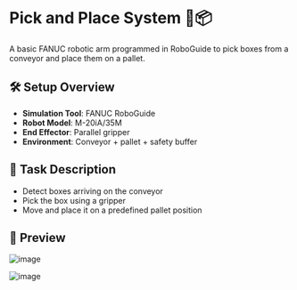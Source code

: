 # Pick and Place System 🤖📦

A basic FANUC robotic arm programmed in RoboGuide to pick boxes from a conveyor and place them on a pallet.

## 🛠️ Setup Overview

- **Simulation Tool**: FANUC RoboGuide
- **Robot Model**: M-20iA/35M
- **End Effector**: Parallel gripper
- **Environment**: Conveyor + pallet + safety buffer

## 🎯 Task Description

- Detect boxes arriving on the conveyor
- Pick the box using a gripper
- Move and place it on a predefined pallet position

## 📸 Preview

![image](https://github.com/user-attachments/assets/e4bc3330-02fb-45d2-aa2a-490d6d42f3a2)

![image](https://github.com/user-attachments/assets/3ffa1850-af28-40e1-9f67-c47f669bbd56)

